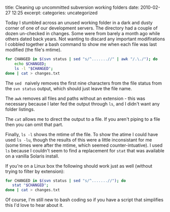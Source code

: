 title: Cleaning up uncommitted subversion working folders
date: 2010-02-27 12:25
excerpt: 
categories: uncategorized

Today I stumbled across an unused working folder in a dark and dusty corner of one of our development servers. The directory had a couple of dozen un-checked in changes. Some were from barely a month ago while others dated back years. Not wanting to discard any important modifirations I cobbled together a bash command to show me when each file was last modified (the file's mtime).<!--more-->

```bash
for CHANGED in $(svn status | sed "s/^.......//" | awk "/.\./"); do
    echo $CHANGED;
    ls -l "$CHANGED";
done | cat > changes.txt
```

The `sed ` naively removes the first nine characters from the file status from the `svn status` output, which should just leave the file name.

The `awk` removes all files and paths without an extension - this was necessary because I later fed the output through `ls`, and I didn't want any folder listings.

The `cat` allows me to direct the output to a file. If you aren't piping to a file then you can omit that part.

Finally, `ls -l` shows the mtime of the file. To show the atime I could have used `ls -lu`, though the results of this were a little inconsistant for me (some times were after the mtime, which seemed counter-intuative). I used `ls` because I couldn't seem to find a replacement for `stat` that was available on a vanilla Solaris install.

If you're on a Linux box the following should work just as well (without trying to filter by extension):

```bash
for CHANGED in $(svn status | sed "s/^.......//"); do
   stat "$CHANGED";
done | cat > changes.txt
```

Of course, I'm still new to bash coding so if you have a script that simplifies this I'd love to hear about it.